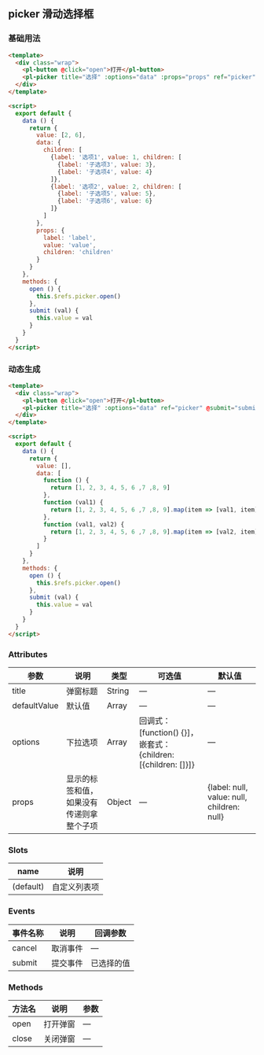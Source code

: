 ## picker 滑动选择框

### 基础用法

```html
<template>
  <div class="wrap">
    <pl-button @click="open">打开</pl-button>
    <pl-picker title="选择" :options="data" :props="props" ref="picker" @submit="submit" :defaultValue="value"></pl-picker>
  </div>
</template>

<script>
  export default {
    data () {
      return {
        value: [2, 6],
        data: {
          children: [
            {label: '选项1', value: 1, children: [
              {label: '子选项3', value: 3},
              {label: '子选项4', value: 4}
            ]},
            {label: '选项2', value: 2, children: [
              {label: '子选项5', value: 5},
              {label: '子选项6', value: 6}
            ]}
          ]
        },
        props: {
          label: 'label',
          value: 'value',
          children: 'children'
        }
      }
    },
    methods: {
      open () {
        this.$refs.picker.open()
      },
      submit (val) {
        this.value = val
      }
    }
  }
</script>
```

### 动态生成

```html
<template>
  <div class="wrap">
    <pl-button @click="open">打开</pl-button>
    <pl-picker title="选择" :options="data" ref="picker" @submit="submit"></pl-picker>
  </div>
</template>

<script>
  export default {
    data () {
      return {
        value: [],
        data: [
          function () {
            return [1, 2, 3, 4, 5, 6 ,7 ,8, 9]
          },
          function (val1) {
            return [1, 2, 3, 4, 5, 6 ,7 ,8, 9].map(item => [val1, item].join('-'))
          },
          function (val1, val2) {
            return [1, 2, 3, 4, 5, 6 ,7 ,8, 9].map(item => [val2, item].join('-'))
          }
        ]
      }
    },
    methods: {
      open () {
        this.$refs.picker.open()
      },
      submit (val) {
        this.value = val
      }
    }
  }
</script>
```



### Attributes
| 参数      | 说明    | 类型      | 可选值       | 默认值   |
|---------- |-------- |---------- |-------------  |-------- |
| title        | 弹窗标题 | String | — | — |
| defaultValue | 默认值 | Array | — | — |
| options      | 下拉选项 | Array | 回调式：[function() {}]，嵌套式：{children: [{children: []}]} | — |
| props        | 显示的标签和值，如果没有传递则拿整个子项 | Object | — | {label: null, value: null, children: null} |

### Slots
| name      | 说明    | 
|---------- |-------- |
| (default)     |   自定义列表项   |

### Events
| 事件名称      | 说明    | 回调参数      |
|---------- |-------- |---------- |
| cancel | 取消事件 | — | 
| submit | 提交事件 | 已选择的值 | 

### Methods
| 方法名 | 说明 | 参数 |
| ---- | ---- | ---- |
| open  | 打开弹窗 | — |
| close | 关闭弹窗 | — |

